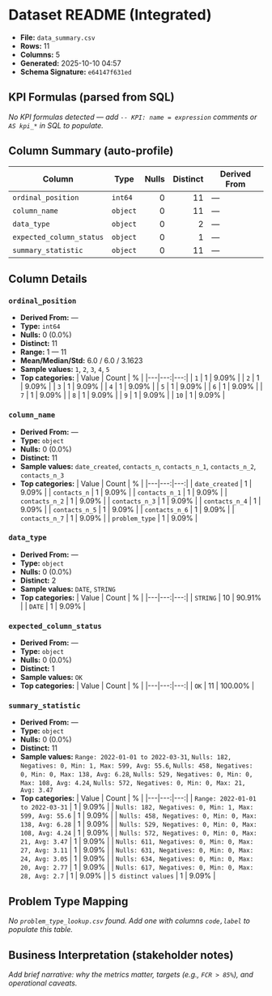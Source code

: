 # Dataset README (Integrated)
- **File:** `data_summary.csv`
- **Rows:** 11
- **Columns:** 5
- **Generated:** 2025-10-10 04:57
- **Schema Signature:** `e64147f631ed`

## KPI Formulas (parsed from SQL)
_No KPI formulas detected — add `-- KPI: name = expression` comments or `AS kpi_*` in SQL to populate._

## Column Summary (auto-profile)

| Column | Type | Nulls | Distinct | Derived From |
|---|---|---:|---:|---|
| `ordinal_position` | `int64` | 0 | 11 | — |
| `column_name` | `object` | 0 | 11 | — |
| `data_type` | `object` | 0 | 2 | — |
| `expected_column_status` | `object` | 0 | 1 | — |
| `summary_statistic` | `object` | 0 | 11 | — |

## Column Details
### `ordinal_position`
- **Derived From:** —
- **Type:** `int64`
- **Nulls:** 0 (0.0%)
- **Distinct:** 11
- **Range:** 1 — 11
- **Mean/Median/Std:** 6.0 / 6.0 / 3.1623
- **Sample values:** `1`, `2`, `3`, `4`, `5`
- **Top categories:**
| Value | Count | % |
|---|---:|---:|
| `1` | 1 | 9.09% |
| `2` | 1 | 9.09% |
| `3` | 1 | 9.09% |
| `4` | 1 | 9.09% |
| `5` | 1 | 9.09% |
| `6` | 1 | 9.09% |
| `7` | 1 | 9.09% |
| `8` | 1 | 9.09% |
| `9` | 1 | 9.09% |
| `10` | 1 | 9.09% |

### `column_name`
- **Derived From:** —
- **Type:** `object`
- **Nulls:** 0 (0.0%)
- **Distinct:** 11
- **Sample values:** `date_created`, `contacts_n`, `contacts_n_1`, `contacts_n_2`, `contacts_n_3`
- **Top categories:**
| Value | Count | % |
|---|---:|---:|
| `date_created` | 1 | 9.09% |
| `contacts_n` | 1 | 9.09% |
| `contacts_n_1` | 1 | 9.09% |
| `contacts_n_2` | 1 | 9.09% |
| `contacts_n_3` | 1 | 9.09% |
| `contacts_n_4` | 1 | 9.09% |
| `contacts_n_5` | 1 | 9.09% |
| `contacts_n_6` | 1 | 9.09% |
| `contacts_n_7` | 1 | 9.09% |
| `problem_type` | 1 | 9.09% |

### `data_type`
- **Derived From:** —
- **Type:** `object`
- **Nulls:** 0 (0.0%)
- **Distinct:** 2
- **Sample values:** `DATE`, `STRING`
- **Top categories:**
| Value | Count | % |
|---|---:|---:|
| `STRING` | 10 | 90.91% |
| `DATE` | 1 | 9.09% |

### `expected_column_status`
- **Derived From:** —
- **Type:** `object`
- **Nulls:** 0 (0.0%)
- **Distinct:** 1
- **Sample values:** `OK`
- **Top categories:**
| Value | Count | % |
|---|---:|---:|
| `OK` | 11 | 100.00% |

### `summary_statistic`
- **Derived From:** —
- **Type:** `object`
- **Nulls:** 0 (0.0%)
- **Distinct:** 11
- **Sample values:** `Range: 2022-01-01 to 2022-03-31`, `Nulls: 182, Negatives: 0, Min: 1, Max: 599, Avg: 55.6`, `Nulls: 458, Negatives: 0, Min: 0, Max: 138, Avg: 6.28`, `Nulls: 529, Negatives: 0, Min: 0, Max: 108, Avg: 4.24`, `Nulls: 572, Negatives: 0, Min: 0, Max: 21, Avg: 3.47`
- **Top categories:**
| Value | Count | % |
|---|---:|---:|
| `Range: 2022-01-01 to 2022-03-31` | 1 | 9.09% |
| `Nulls: 182, Negatives: 0, Min: 1, Max: 599, Avg: 55.6` | 1 | 9.09% |
| `Nulls: 458, Negatives: 0, Min: 0, Max: 138, Avg: 6.28` | 1 | 9.09% |
| `Nulls: 529, Negatives: 0, Min: 0, Max: 108, Avg: 4.24` | 1 | 9.09% |
| `Nulls: 572, Negatives: 0, Min: 0, Max: 21, Avg: 3.47` | 1 | 9.09% |
| `Nulls: 611, Negatives: 0, Min: 0, Max: 27, Avg: 3.11` | 1 | 9.09% |
| `Nulls: 631, Negatives: 0, Min: 0, Max: 24, Avg: 3.05` | 1 | 9.09% |
| `Nulls: 634, Negatives: 0, Min: 0, Max: 20, Avg: 2.77` | 1 | 9.09% |
| `Nulls: 617, Negatives: 0, Min: 0, Max: 28, Avg: 2.7` | 1 | 9.09% |
| `5 distinct values` | 1 | 9.09% |

## Problem Type Mapping
_No `problem_type_lookup.csv` found. Add one with columns `code,label` to populate this table._

## Business Interpretation (stakeholder notes)
_Add brief narrative: why the metrics matter, targets (e.g., `FCR > 85%`), and operational caveats._

